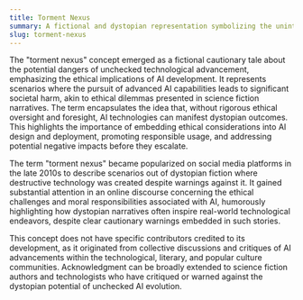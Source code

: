 ```yaml
---
title: Torment Nexus
summary: A fictional and dystopian representation symbolizing the unintended and often calamitous outcomes of technology, particularly AI, when ethical considerations are overlooked.
slug: torment-nexus
---
```


The "torment nexus" concept emerged as a fictional cautionary tale about the potential dangers of unchecked technological advancement, emphasizing the ethical implications of AI development. It represents scenarios where the pursuit of advanced AI capabilities leads to significant societal harm, akin to ethical dilemmas presented in science fiction narratives. The term encapsulates the idea that, without rigorous ethical oversight and foresight, AI technologies can manifest dystopian outcomes. This highlights the importance of embedding ethical considerations into AI design and deployment, promoting responsible usage, and addressing potential negative impacts before they escalate.

The term "torment nexus" became popularized on social media platforms in the late 2010s to describe scenarios out of dystopian fiction where destructive technology was created despite warnings against it. It gained substantial attention in an online discourse concerning the ethical challenges and moral responsibilities associated with AI, humorously highlighting how dystopian narratives often inspire real-world technological endeavors, despite clear cautionary warnings embedded in such stories.

This concept does not have specific contributors credited to its development, as it originated from collective discussions and critiques of AI advancements within the technological, literary, and popular culture communities. Acknowledgment can be broadly extended to science fiction authors and technologists who have critiqued or warned against the dystopian potential of unchecked AI evolution.